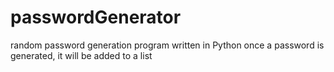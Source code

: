 # passwordGenerator
random password generation program written in Python
once a password is generated, it will be added to a list
